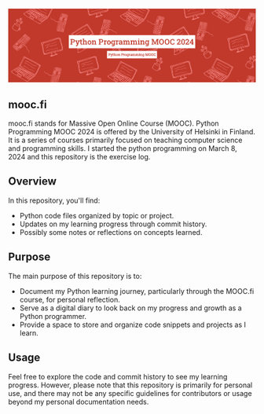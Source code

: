 ![Banner Image](https://github.com/stevelaurensius/mooc.fi/blob/main/header.png)

## mooc.fi
mooc.fi stands for Massive Open Online Course (MOOC). Python Programming MOOC 2024 is offered by the University of Helsinki in Finland. It is a series of courses primarily focused on teaching computer science and programming skills. I started the python programming on March 8, 2024 and this repository is the exercise log.

## Overview

In this repository, you'll find:

- Python code files organized by topic or project.
- Updates on my learning progress through commit history.
- Possibly some notes or reflections on concepts learned.

## Purpose

The main purpose of this repository is to:

- Document my Python learning journey, particularly through the MOOC.fi course, for personal reflection.
- Serve as a digital diary to look back on my progress and growth as a Python programmer.
- Provide a space to store and organize code snippets and projects as I learn.

## Usage

Feel free to explore the code and commit history to see my learning progress. However, please note that this repository is primarily for personal use, and there may not be any specific guidelines for contributors or usage beyond my personal documentation needs.
